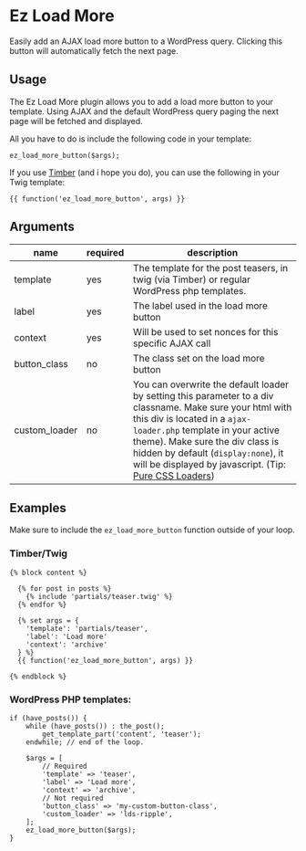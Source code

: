 # Ez Load More 

Easily add an AJAX load more button to a WordPress query. Clicking this button will automatically fetch the next page.

Usage
-----

The Ez Load More plugin allows you to add a load more button to your template. Using AJAX and the default WordPress query paging the next page will be fetched and displayed.

All you have to do is include the following code in your template:

`ez_load_more_button($args);`

If you use [Timber](https://wordpress.org/plugins/timber-library/) (and i hope you do), you can use the following in your Twig template:

`{{ function('ez_load_more_button', args) }}`

Arguments 
-----

name |  required | description
------------ | ------------- | -------------
template | yes | The template for the post teasers, in twig (via Timber) or regular WordPress php templates. 
label | yes | The label used in the load more button
context | yes | Will be used to set nonces for this specific AJAX call
button_class | no | The class set on the load more button
custom_loader | no | You can overwrite the default loader by setting this parameter to a div classname. Make sure your html with this div is located in a `ajax-loader.php` template in your active theme). Make sure the div class is hidden by default (`display:none`), it will be displayed by javascript. (Tip: [Pure CSS Loaders](https://loading.io/css/))


Examples
-----

Make sure to include the `ez_load_more_button` function outside of your loop.

### Timber/Twig
```
{% block content %}

  {% for post in posts %}
    {% include 'partials/teaser.twig' %}
  {% endfor %}

  {% set args = {
    'template': 'partials/teaser',
    'label': 'Load more'
    'context': 'archive'
  } %}
  {{ function('ez_load_more_button', args) }}

{% endblock %}
```

### WordPress PHP templates:
```
if (have_posts()) {
	while (have_posts()) : the_post();
		get_template_part('content', 'teaser');
	endwhile; // end of the loop.
	
	$args = [
		// Required
		'template' => 'teaser',
		'label' => 'Load more',
		'context' => 'archive',
		// Not required
		'button_class' => 'my-custom-button-class',
		'custom_loader' => 'lds-ripple',
	];
	ez_load_more_button($args);
}
```
